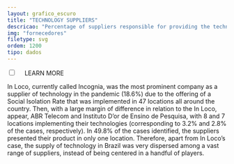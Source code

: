 ```yaml
---
layout: grafico_escuro
title: "TECHNOLOGY SUPPLIERS"
descricao: "Percentage of suppliers responsible for providing the technology identified."
img: "fornecedores"
filetype: svg
ordem: 1200
tipo: dados
---
```


<div class="accordion">
    <div class="option">
      <input type="checkbox" id="toggle{{ page.ordem }}" class="toggle" />
      <label class="titleaco" for="toggle{{page.ordem}}">LEARN MORE&nbsp; 
      </label>
      <div class="contentaco">
        <p>In Loco, currently called Incognia, was the most prominent company as a supplier of technology in the pandemic (18.6%) due to the offering of a Social Isolation Rate that was implemented in 47 locations all around the country. Then, with a large margin of difference in relation to the In Loco, appear, ABR Telecom and Instituto D’or de Ensino de Pesquisa, with 8 and 7 locations implementing their technologies (corresponding to 3.2% and 2.8% of the cases, respectively). In 49.8% of the cases identified, the suppliers presented their product in only one location. Therefore, apart from In Loco’s case, the supply of technology in Brazil was very dispersed among a vast range of suppliers, instead of being centered in a handful of players. </p>
      </div>
    </div>
  </div>
